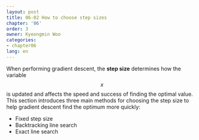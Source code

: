 ```yaml
---
layout: post
title: 06-02 How to choose step sizes
chapter: '06'
order: 3
owner: Kyeongmin Woo
categories:
- chapter06
lang: en
---
```


When performing gradient descent, the **step size** determines how the variable $$x$$ is updated and affects the speed and success of finding the optimal value. This section introduces three main methods for choosing the step size to help gradient descent find the optimum more quickly:

- Fixed step size
- Backtracking line search
- Exact line search